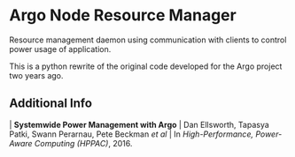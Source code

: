 # Argo Node Resource Manager

Resource management daemon using communication with clients to control
power usage of application.

This is a python rewrite of the original code developed for the Argo project
two years ago.

## Additional Info

| **Systemwide Power Management with Argo**
| Dan Ellsworth, Tapasya Patki, Swann Perarnau, Pete Beckman *et al*
| In *High-Performance, Power-Aware Computing (HPPAC)*, 2016.
